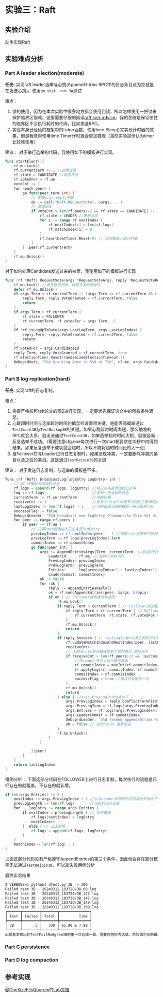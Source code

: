 # 实验三：Raft

## 实验介绍

动手实现Raft

## 实验难点分析

### Part A leader election(moderate)
**任务**: 实现raft leader选举与心跳(AppendEntries RPC中的日志条目设为空就是在发送心跳)。使用`go test -run 3A`测试

难点：
1. 锁的使用，因为在本次实验中很多地方都会使用到锁，所以怎样使用一把锁来保护临界区很难。这里需要仔细的阅读[raft lock advice](https://pdos.csail.mit.edu/6.824/labs/raft-locking.txt)。我的总结是保证锁住的临界区不会执行耗时的代码，比如发送RPC。
2. 实验本身已经给的框架中的ticker函数，使用time.Sleep()来实现计时器的效果，但是我觉得使用time.Timer计时器会更加直观（虽然实验提示认为timer比较难使用）

建议：
对于举行选举的代码，我使用如下的模板进行实现。
```go
func startElect(){
	rf.mu.Lock()
	rf.currentTerm += 1 //自增任期
	rf.state = CANDIDATE //改变状态
	rf.votedFor = rf.me
	voteCnt := 1
	for <each peer> {
		go func(peer,term int) {
			// 配置args,reply参数
			ok := Call("Raft.RequestVote", &args, ...)
			// 处理回复
			if voteCnt > len(rf.peers)/2 && rf.state == CANDIDATE{ // 选举成功
				rf.state = LEADER //更新状态
				for i := range rf.nextIndex {
					rf.nextIndex[i] = len(rf.logs)
					rf.matchIndex[i] = 0
				}
				rf.heartbeatTimer.Reset(0) // 立刻触发心跳计时器
			}
		} (peer,rf.currentTerm)
	}
	rf.mu.Unlock()
}
```
对于如何处理Candidate发送过来的拉票，我使用如下的模板进行实现
```go
func (rf *Raft) RequestVote(args *RequestVoteArgs, reply *RequestVoteReply) {
	rf.mu.Lock() //首先进行加锁，保证并发的安全性
	defer rf.mu.Unlock()
	if args.Term < rf.currentTerm || (args.Term == rf.currentTerm && rf.votedFor != -1 && rf.votedFor != args.CandidateId) {
		reply.Term, reply.VoteGranted = rf.currentTerm, false
		return
	}
	if args.Term > rf.currentTerm {
		rf.state = FOLLOWER
		rf.currentTerm, rf.votedFor = args.Term, -1
	}
	if !rf.isLogUpToDate(args.LastLogTerm, args.LastLogIndex) {
		reply.Term, reply.VoteGranted = rf.currentTerm, false
		return
	}
	rf.votedFor = args.CandidateId
	reply.Term, reply.VoteGranted = rf.currentTerm, true
	rf.electionTimer.Reset(randomizedElectionTimeout())
	Debug(dVote, "S%d Granting Vote to S%d at T%d", rf.me, args.CandidateId, args.Term)
}
```

### Part B log replication(hard)
**任务**: 实现raft的日志复制。

难点：
1. 需要严格按照raft论文的图2进行实现，一定要优先保证论文中的所有条件满足。
2. 心跳超时时间与选举超时时间的值怎样设置很关键，是能否高概率通过`TestCount3B`与`TestBackup3B`的关键。如果心跳超时时间太短，那么触发的RPC就会太多，就无法通过`TestCount3B`，如果选举超时时间太短，就很容易反复选举不成功。（需要注意cfg.one每次进行一次start都要求在10秒中内得到结果，如果反复选举不成功就会超时，所以不妨将超时时间设的大一点）
3. 当Follower在与Leader进行日志复制时，如果发现冲突，一定要删除冲突的条目以及之后的条目。这是通过`TestRejoin3B`的关键

建议：
对于发送日志复制，与选举的模板差不多。
```go
func (rf *Raft) broadcastLog(logEntry LogEntry) int {
	// 2B 传播日志添加的消息
	rf.logs = append(rf.logs, logEntry) //将日志条目添加到日志中
	log := rf.logs                      //复制一份当前的日志
	currentTerm := rf.currentTerm       //当前任期
	receiveCnt := 1                     //有多少个raft对等节点收到了新增的日志,初始化为1
	lastLogIndex := len(rf.logs) - 1    //当前日志记录的最后一条记录的下标
	successFlag := false
	Debug(dLeader, "S%d broadcast new logEntry {Command:%v,Term:%d} at LogIndex %d at T%d", rf.me, logEntry.Command, logEntry.Term, lastLogIndex, currentTerm)
	for peer := range rf.peers {
		if peer != rf.me {
			// 只要Peer将当前的日志条目logEntry
			prevLogIndex := rf.nextIndex[peer] - 1 //当前raft对等体中已经存在的下标，这个的值理应永远小于lastLogIndex
			prevLogTerm := rf.logs[prevLogIndex].Term
			commitIndex := rf.commitIndex
			go func(peer int) {
				args := AppendEntriesArgs{Term: currentTerm, //发送时的任期
					LeaderId:     rf.me, //当前rf的标识符
					PrevLogIndex: prevLogIndex,
					PrevLogTerm:  prevLogTerm,
					Entries:      log[prevLogIndex+1 : lastLogIndex+1], //将从prevLogIndex+1到当前最新的日志条目都发送给Follower
					LeaderCommit: commitIndex}                          //当前rf的提交下标
				ok := false
				for !ok {
					reply := AppendEntriesReply{}
					ok = rf.sendAppendEntries(peer, &args, &reply)
					if ok { // Follower接收者成功返回
						rf.mu.Lock()
						if reply.Term > currentTerm { // Follower的任期大于发送时的任期，直接结束
							if reply.Term > rf.currentTerm { // Follower的任期大于发送方的任期，更新任期与状态
								rf.currentTerm, rf.state, rf.votedFor = reply.Term, FOLLOWER, -1
							}
							rf.mu.Unlock()
							return
						}
						if reply.Success { // lastLogIndex以及之前的日志都已经被Follower接收了
							rf.updateMatchIndexAndNextIndex(peer, lastLogIndex)
							receiveCnt++
							// 大部分raft节点都接收到了日志条目,提交命令
							if receiveCnt > len(rf.peers)/2 && !successFlag {
								//在Leader节点上运行提交条目
								rf.commitIndex = maxInt(rf.commitIndex, lastLogIndex)
								rf.applyLogs(rf.commitIndex, rf.commitIndex)
								commitIndex = rf.commitIndex
								successFlag = true //保证只会提交一次
							}
							rf.mu.Unlock()
							return
						} else { //args.PrevLogIndex太大了
							args.PrevLogIndex = reply.ConflictTermFirstIndex - 1 //取前任任期下标
							args.PrevLogTerm = rf.logs[args.PrevLogIndex].Term
							args.Entries = rf.logs[args.PrevLogIndex+1 : lastLogIndex+1]
							args.LeaderCommit = rf.commitIndex
							Debug(dLeader, "S%d resend appendEntries to S%d at PrevLogIndex %d at T%d", rf.me, peer, args.PrevLogIndex, currentTerm)
							ok = false // 设为False 重新发送
						}
						rf.mu.Unlock()
					}
				}

			}(peer)
		}
	}
	return lastLogIndex
}
```

错例分析：
下面这部分代码在FOLLOWER上进行日志复制，每次执行的流程是已经存在的就覆盖，不存在的就新增。
```go
if len(args.Entries) != 0 {
	nextIndex := args.PrevLogIndex + 1 //从与Leader有相同的日志部分开始的下一个下标
	prevLogLength := len(rf.log)       //当前的日志长度
	for _, logEntry := range args.Entries {
		if nextIndex < prevLogLength { // 日志覆盖
			rf.logs[nextIndex] = logEntry
			nextIndex++
		}  else { // 日志新增
			rf.logs = append(rf.logs, logEntry)
		}
	}
	matchIndex = len(rf.log) - 1
}
```
上面这部分代码没有严格遵守AppendEntries的第三个条件，因此他会存在部分概率无法通过`TestRejoin3B`，可以拿[失败用例分析](testRejoin3B.log)

最终实验结果
```bash
$ VERBOSE=1 python3 dTest.py 3B -n 300
Failed test 3B - 20240312_183720/3B_69.log
Failed test 3B - 20240312_183720/3B_127.log
Failed test 3B - 20240312_183720/3B_147.log
Failed test 3B - 20240312_183720/3B_149.log
Failed test 3B - 20240312_183720/3B_199.log
┏━━━━━━┳━━━━━━━━┳━━━━━━━┳━━━━━━━━━━━━━━┓
┃ Test ┃ Failed ┃ Total ┃         Time ┃
┡━━━━━━╇━━━━━━━━╇━━━━━━━╇━━━━━━━━━━━━━━┩
│ 3B   │      5 │   300 │ 65.90 ± 7.99 │
└──────┴────────┴───────┴──────────────┘
出错基本都出在TestFailNoAgree3B的第一次达成一致，需要在两秒内达成，然后偶尔会倒霉的超时。这里还有优化空间
```

### Part C persistence
### Part D log compaction

## 参考实现
[@OneSizeFitsQuorum](https://github.com/OneSizeFitsQuorum)的[Lab文档](https://github.com/OneSizeFitsQuorum/MIT6.824-2021)
